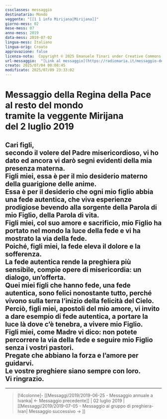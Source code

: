 ```yaml
---
cssclasses: messaggio
destinatario: Mondo
veggente: "[[1 1 info Mirijana|Mirijana]]"
giorno-mess: 02
mese-mess: 07
anno-mess: 2019
data-mess: 2019-07-02
lingua-mess: Italiano
lingua-orig: Croato
approvazione: false
licenza-nota:  Copyright © 2025 Emanuele Tinari under Creative Commons BY-NC-SA 4.0 https://creativecommons.org/licenses/by-nc-sa/4.0/
url-messaggio:  "[Link al messaggio](https://radiomaria.it/messaggio-del-2-luglio-2019/)"
creato: 2025/07/04 00:08:45
modificato: 2025/07/09 23:33:02
---
```


# Messaggio della Regina della Pace<br>al resto del mondo<br>tramite la veggente Mirijana<br>del 2 luglio 2019

## Cari figli,<br>secondo il volere del Padre misericordioso, vi ho dato ed ancora vi darò segni evidenti della mia presenza materna.<br>Figli miei, essa è per il mio desiderio materno della guarigione delle anime.<br>Essa è per il desiderio che ogni mio figlio abbia una fede autentica, che viva esperienze prodigiose bevendo alla sorgente della Parola di mio Figlio, della Parola di vita.<br>Figli miei, col suo amore e sacrificio, mio Figlio ha portato nel mondo la luce della fede e vi ha mostrato la via della fede.<br>Poiché, figli miei, la fede eleva il dolore e la sofferenza.<br>La fede autentica rende la preghiera più sensibile, compie opere di misericordia: un dialogo, un’offerta.<br>Quei miei figli che hanno fede, una fede autentica, sono felici nonostante tutto, perché vivono sulla terra l’inizio della felicità del Cielo.<br>Perciò, figli miei, apostoli del mio amore, vi invito a dare esempio di fede autentica, a portare la luce là dove c’è tenebra, a vivere mio Figlio.<br>Figli miei, come Madre vi dico: non potete percorrere la via della fede e seguire mio Figlio senza i vostri pastori.<br>Pregate che abbiano la forza e l’amore per guidarvi.<br>Le vostre preghiere siano sempre con loro.<br>Vi ringrazio.

***

> [!4colonne]- [[Messaggi/2019/2019-06-25 - Messaggio annuale a Ivanka| ← Messaggio precedente]] | 02 luglio 2019 | [[Messaggi/2019/2019-07-05 - Messaggio al gruppo di preghiera-Ivan| Messaggio successivo → ]]
